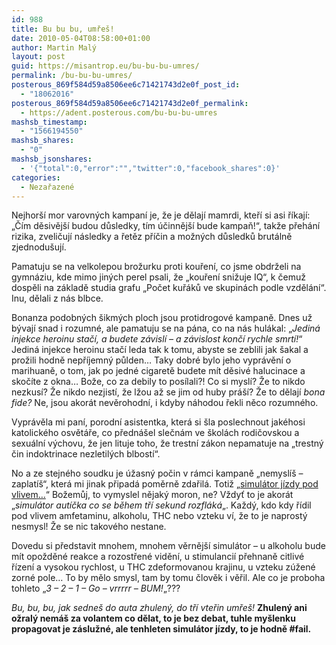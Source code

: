 ```yaml
---
id: 988
title: Bu bu bu, umřeš!
date: 2010-05-04T08:58:00+01:00
author: Martin Malý
layout: post
guid: https://misantrop.eu/bu-bu-bu-umres/
permalink: /bu-bu-bu-umres/
posterous_869f584d59a8506ee6c71421743d2e0f_post_id:
  - "18062016"
posterous_869f584d59a8506ee6c71421743d2e0f_permalink:
  - https://adent.posterous.com/bu-bu-bu-umres
mashsb_timestamp:
  - "1566194550"
mashsb_shares:
  - "0"
mashsb_jsonshares:
  - '{"total":0,"error":"","twitter":0,"facebook_shares":0}'
categories:
  - Nezařazené
---
```

Nejhorší mor varovných kampaní je, že je dělají mamrdi, kteří si asi říkají: &#8222;Čím děsivější budou důsledky, tím účinnější bude kampaň!&#8220;, takže přehání rizika, zveličují následky a řetěz příčin a možných důsledků brutálně zjednodušují.

Pamatuju se na velkolepou brožurku proti kouření, co jsme obdrželi na gymnáziu, kde mimo jiných perel psali, že &#8222;kouření snižuje IQ&#8220;, k čemuž dospěli na základě studia grafu &#8222;Počet kuřáků ve skupinách podle vzdělání&#8220;. Inu, dělali z nás blbce.

Bonanza podobných šikmých ploch jsou protidrogové kampaně. Dnes už bývají snad i rozumné, ale pamatuju se na pána, co na nás hulákal: &#8222;_Jediná injekce heroinu stačí, a budete závislí &#8211; a závislost končí rychle smrtí!_&#8220; Jediná injekce heroinu stačí leda tak k tomu, abyste se zeblili jak šakal a prožili hodně nepříjemný půlden&#8230; Taky dobré bylo jeho vyprávění o marihuaně, o tom, jak po jedné cigaretě budete mít děsivé halucinace a skočíte z okna&#8230; Bože, co za debily to posílali?! Co si myslí? Že to nikdo nezkusí? Že nikdo nezjistí, že lžou až se jim od huby práší? Že to dělají _bona fide?_ Ne, jsou akorát nevěrohodní, i kdyby náhodou řekli něco rozumného.

Vyprávěla mi paní, porodní asistentka, která si šla poslechnout jakéhosi katolického osvětáře, co přednášel slečnám ve školách rodičovskou a sexuální výchovu, že jen lituje toho, že trestní zákon nepamatuje na &#8222;trestný čin indoktrinace nezletilých blbostí&#8220;.

No a ze stejného soudku je úžasný počin v rámci kampaně &#8222;nemyslíš &#8211; zaplatíš&#8220;, která mi jinak připadá poměrně zdařilá. Totiž &#8222;[simulátor jízdy pod vlivem&#8230;](https://nemyslis-zaplatis.cz/simulator-jizdy)&#8220; Božemůj, to vymyslel nějaký moron, ne? Vždyť to je akorát &#8222;_simulátor autíčka co se během tří sekund rozfláká_&#8222;. Každý, kdo kdy řídil pod vlivem amfetaminu, alkoholu, THC nebo vzteku ví, že to je naprostý nesmysl! Že se nic takového nestane.

Dovedu si představit mnohem, mnohem věrnější simulátor &#8211; u alkoholu bude mít opožděné reakce a rozostřené vidění, u stimulancií přehnaně citlivé řízení a vysokou rychlost, u THC zdeformovanou krajinu, u vzteku zúžené zorné pole&#8230; To by mělo smysl, tam by tomu člověk i věřil. Ale co je proboha tohleto &#8222;_3 &#8211; 2 &#8211; 1 &#8211; Go &#8211; vrrrrr &#8211; BUM!_&#8222;???

_Bu, bu, bu, jak sedneš do auta zhulený, do tří vteřin umřeš!_ **Zhulený ani ožralý nemáš za volantem co dělat, to je bez debat, tuhle myšlenku propagovat je záslužné, ale tenhleten simulátor jízdy, to je hodně #fail.**